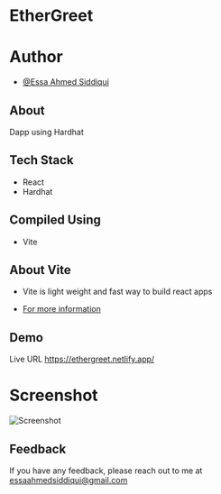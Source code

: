 # EtherGreet


# Author

- [@Essa Ahmed Siddiqui](https://github.com/EssaAhmd/)

## About
Dapp using Hardhat

## Tech Stack
- React
- Hardhat

## Compiled Using
- Vite

## About Vite
- Vite is light weight and fast way to build react apps 

- [For more information](https://github.com/vitejs/vite)


## Demo

Live URL
https://ethergreet.netlify.app/



# Screenshot
![Screenshot](https://user-images.githubusercontent.com/100959596/215261695-79cb46a4-47af-41dc-b36c-bd85081f3edf.png)






## Feedback

If you have any feedback, please reach out to me at essaahmedsiddiqui@gmail.com
